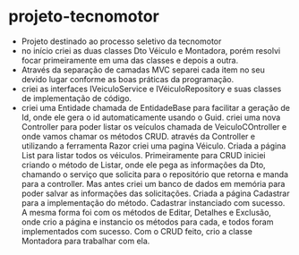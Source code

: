 # projeto-tecnomotor
- Projeto destinado ao processo seletivo da tecnomotor
- no início criei as duas classes Dto Véiculo e Montadora, porém resolvi focar primeiramente em uma das classes e depois a outra.
- Através da separação de camadas MVC separei cada item no seu devido lugar conforme as boas práticas da programação.
- criei as interfaces IVeiculoService e IVéiculoRepository e suas classes de implementação de código.
- criei uma Entidade chamada de EntidadeBase para facilitar a geração de Id, onde ele gera o id automaticamente usando o Guid.
criei uma nova Controller para poder listar os veículos chamada de VeiculoCOntroller e onde vamos chamar os métodos CRUD.
através da Controller e utilizando a ferramenta Razor criei uma pagina Véiculo.
Criada a página List para listar todos os véiculos.
Primeiramente para CRUD iniciei criando o método de Listar, onde ele pega as informações da Dto, chamando o serviço que solicita para o repositório que retorna e manda para a controller.
Mas antes criei um banco de dados em memória para poder salvar as informações das solicitações.
Criada a página Cadastrar para a implementação do método.
Cadastrar instanciado com sucesso.
A mesma forma foi com os métodos de Editar, Detalhes e Exclusão, onde crio a página e instancio os métodos para cada, e todos foram implementados com sucesso.
Com o CRUD feito, crio a classe Montadora para trabalhar com ela.
